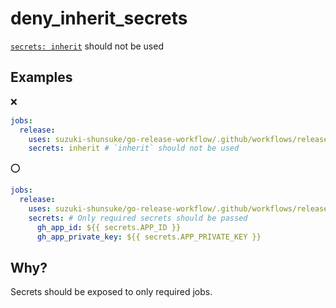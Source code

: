 # deny_inherit_secrets

[`secrets: inherit`](https://docs.github.com/en/actions/using-workflows/workflow-syntax-for-github-actions#jobsjob_idsecretsinherit) should not be used

## Examples

:x:

```yaml
jobs:
  release:
    uses: suzuki-shunsuke/go-release-workflow/.github/workflows/release.yaml@v0.4.4
    secrets: inherit # `inherit` should not be used
```

:o:

```yaml
jobs:
  release:
    uses: suzuki-shunsuke/go-release-workflow/.github/workflows/release.yaml@v0.4.4
    secrets: # Only required secrets should be passed
      gh_app_id: ${{ secrets.APP_ID }}
      gh_app_private_key: ${{ secrets.APP_PRIVATE_KEY }}
```

## Why?

Secrets should be exposed to only required jobs.
